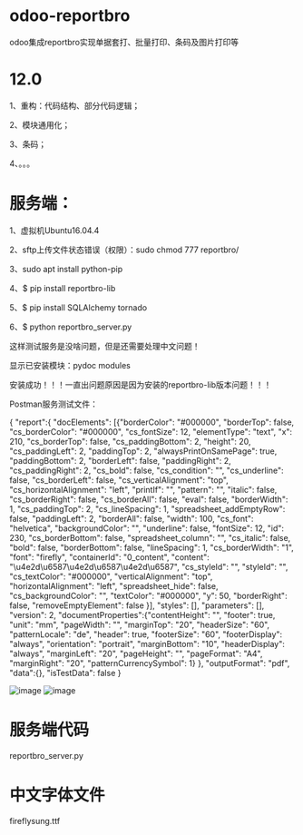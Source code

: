 # odoo-reportbro
odoo集成reportbro实现单据套打、批量打印、条码及图片打印等
# 12.0
1、重构：代码结构、部分代码逻辑；

2、模块通用化；

3、条码；

4、。。。
# 服务端：
1、虚拟机Ubuntu16.04.4

2、sftp上传文件状态错误（权限）：sudo chmod 777 reportbro/

3、sudo apt install python-pip

4、$ pip install reportbro-lib

5、$ pip install SQLAlchemy tornado

6、$ python reportbro_server.py

这样测试服务是没啥问题，但是还需要处理中文问题！

显示已安装模块：pydoc modules

安装成功！！！一直出问题原因是因为安装的reportbro-lib版本问题！！！

Postman服务测试文件：

{
"report":{
"docElements": [{"borderColor": "#000000", "borderTop": false, "cs_borderColor": "#000000", "cs_fontSize": 12, "elementType": "text", "x": 210, "cs_borderTop": false, "cs_paddingBottom": 2, "height": 20, "cs_paddingLeft": 2, "paddingTop": 2, "alwaysPrintOnSamePage": true, "paddingBottom": 2, "borderLeft": false, "paddingRight": 2, "cs_paddingRight": 2, "cs_bold": false, "cs_condition": "", "cs_underline": false, "cs_borderLeft": false, "cs_verticalAlignment": "top", "cs_horizontalAlignment": "left", "printIf": "", "pattern": "", "italic": false, "cs_borderRight": false, "cs_borderAll": false, "eval": false, "borderWidth": 1, "cs_paddingTop": 2, "cs_lineSpacing": 1, "spreadsheet_addEmptyRow": false, "paddingLeft": 2, "borderAll": false, "width": 100, "cs_font": "helvetica", "backgroundColor": "", "underline": false, "fontSize": 12, "id": 230, "cs_borderBottom": false, "spreadsheet_column": "", "cs_italic": false, "bold": false, "borderBottom": false, "lineSpacing": 1, "cs_borderWidth": "1", "font": "firefly", "containerId": "0_content", "content": "\u4e2d\u6587\u4e2d\u6587\u4e2d\u6587", "cs_styleId": "", "styleId": "", "cs_textColor": "#000000", "verticalAlignment": "top", "horizontalAlignment": "left", "spreadsheet_hide": false, "cs_backgroundColor": "", "textColor": "#000000", "y": 50, "borderRight": false, "removeEmptyElement": false
}], 
"styles": [], 
"parameters": [], 
"version": 2,
"documentProperties":{"contentHeight": "", "footer": true, "unit": "mm", "pageWidth": "", "marginTop": "20", "headerSize": "60", "patternLocale": "de", "header": true, "footerSize": "60", "footerDisplay": "always", "orientation": "portrait", "marginBottom": "10", "headerDisplay": "always", "marginLeft": "20", "pageHeight": "", "pageFormat": "A4", "marginRight": "20", "patternCurrencySymbol": 1}
},
"outputFormat": "pdf",
"data":{},
"isTestData": false
}

![image](https://github.com/inspurodoo/odoo-reportbro/blob/master/static/description/design.png)
![image](https://github.com/inspurodoo/odoo-reportbro/blob/master/static/description/preview.png)

# 服务端代码
reportbro_server.py

# 中文字体文件
fireflysung.ttf

